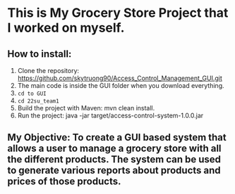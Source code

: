 # This is My Grocery Store Project that I worked on myself.

## How to install:
1. Clone the repository: https://github.com/skytruong90/Access_Control_Management_GUI.git
2. The main code is inside the GUI folder when you download everything.
3. `cd to GUI`
4. `cd 22su_team1`
5. Build the project with Maven: mvn clean install.
6. Run the project: java -jar target/access-control-system-1.0.0.jar

## My Objective: To create a GUI based system that allows a user to manage a grocery store with all the different products. The system can be used to generate various reports about products and prices of those products.
